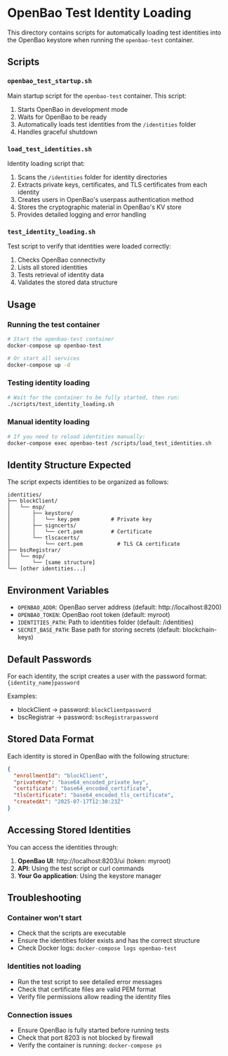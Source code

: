 # OpenBao Test Identity Loading

This directory contains scripts for automatically loading test identities into the OpenBao keystore when running the `openbao-test` container.

## Scripts

### `openbao_test_startup.sh`
Main startup script for the `openbao-test` container. This script:
1. Starts OpenBao in development mode
2. Waits for OpenBao to be ready
3. Automatically loads test identities from the `/identities` folder
4. Handles graceful shutdown

### `load_test_identities.sh`
Identity loading script that:
1. Scans the `/identities` folder for identity directories
2. Extracts private keys, certificates, and TLS certificates from each identity
3. Creates users in OpenBao's userpass authentication method
4. Stores the cryptographic material in OpenBao's KV store
5. Provides detailed logging and error handling

### `test_identity_loading.sh`
Test script to verify that identities were loaded correctly:
1. Checks OpenBao connectivity
2. Lists all stored identities
3. Tests retrieval of identity data
4. Validates the stored data structure

## Usage

### Running the test container
```bash
# Start the openbao-test container
docker-compose up openbao-test

# Or start all services
docker-compose up -d
```

### Testing identity loading
```bash
# Wait for the container to be fully started, then run:
./scripts/test_identity_loading.sh
```

### Manual identity loading
```bash
# If you need to reload identities manually:
docker-compose exec openbao-test /scripts/load_test_identities.sh
```

## Identity Structure Expected

The script expects identities to be organized as follows:
```
identities/
├── blockClient/
│   └── msp/
│       ├── keystore/
│       │   └── key.pem          # Private key
│       ├── signcerts/
│       │   └── cert.pem         # Certificate
│       └── tlscacerts/
│           └── cert.pem           # TLS CA certificate
├── bscRegistrar/
│   └── msp/
│       └── [same structure]
└── [other identities...]
```

## Environment Variables

- `OPENBAO_ADDR`: OpenBao server address (default: http://localhost:8200)
- `OPENBAO_TOKEN`: OpenBao root token (default: myroot)
- `IDENTITIES_PATH`: Path to identities folder (default: /identities)
- `SECRET_BASE_PATH`: Base path for storing secrets (default: blockchain-keys)

## Default Passwords

For each identity, the script creates a user with the password format: `{identity_name}password`

Examples:
- blockClient -> password: `blockClientpassword`
- bscRegistrar -> password: `bscRegistrarpassword`

## Stored Data Format

Each identity is stored in OpenBao with the following structure:
```json
{
  "enrollmentId": "blockClient",
  "privateKey": "base64_encoded_private_key",
  "certificate": "base64_encoded_certificate", 
  "tlsCertificate": "base64_encoded_tls_certificate",
  "createdAt": "2025-07-17T12:30:23Z"
}
```

## Accessing Stored Identities

You can access the identities through:

1. **OpenBao UI**: http://localhost:8203/ui (token: myroot)
2. **API**: Using the test script or curl commands
3. **Your Go application**: Using the keystore manager

## Troubleshooting

### Container won't start
- Check that the scripts are executable
- Ensure the identities folder exists and has the correct structure
- Check Docker logs: `docker-compose logs openbao-test`

### Identities not loading
- Run the test script to see detailed error messages
- Check that certificate files are valid PEM format
- Verify file permissions allow reading the identity files

### Connection issues
- Ensure OpenBao is fully started before running tests
- Check that port 8203 is not blocked by firewall
- Verify the container is running: `docker-compose ps`
